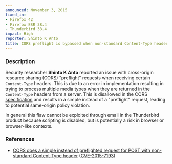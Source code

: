 ```yaml
---
announced: November 3, 2015
fixed_in:
- Firefox 42
- Firefox ESR 38.4
- Thunderbird 38.4
impact: High
reporter: Shinto K Anto
title: CORS preflight is bypassed when non-standard Content-Type headers are received
---
```


<h3>Description</h3>

<p>Security researcher <strong>Shinto K Anto</strong> reported an issue with cross-origin
resource sharing (CORS) "preflight" requests when receiving certain
<code>Content-Type</code> headers. This is due to an error in implementation resulting in
trying to process multiple media types when they are returned in the
<code>Content-Type</code> headers from a server. This is disallowed in the CORS <a
href="http://www.w3.org/TR/cors/">specification</a> and results in a simple instead of a
"preflight" request, leading to potential same-origin policy violation.
</p>

<p class="note">In general this flaw cannot be exploited through email in the
Thunderbird product because scripting is disabled, but is potentially a risk in
browser or browser-like contexts.</p>

<h3>References</h3>

<ul>
  <li><a href="https://bugzilla.mozilla.org/show_bug.cgi?id=1210302">
       CORS does a simple instead of preflighted request for POST with non-standard
Content-Type header</a>
(<a href="http://cve.mitre.org/cgi-bin/cvename.cgi?name=CVE-2015-7193"
class="ex-ref">CVE-2015-7193</a>)</li>
</ul>

